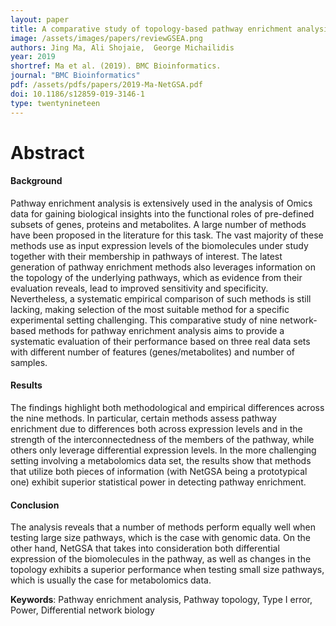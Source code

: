```yaml
---
layout: paper
title: A comparative study of topology-based pathway enrichment analysis methods
image: /assets/images/papers/reviewGSEA.png
authors: Jing Ma, Ali Shojaie,  George Michailidis 
year: 2019
shortref: Ma et al. (2019). BMC Bioinformatics.
journal: "BMC Bioinformatics"
pdf: /assets/pdfs/papers/2019-Ma-NetGSA.pdf 
doi: 10.1186/s12859-019-3146-1
type: twentynineteen
---
```


# Abstract


#### Background

Pathway enrichment analysis is extensively used in the analysis of Omics data for gaining biological insights into the functional roles of pre-defined subsets of genes, proteins and metabolites. A large number of methods have been proposed in the literature for this task. The vast majority of these methods use as input expression levels of the biomolecules under study together with their membership in pathways of interest. The latest generation of pathway enrichment methods also leverages information on the topology of the underlying pathways, which as evidence from their evaluation reveals, lead to improved sensitivity and specificity. Nevertheless, a systematic empirical comparison of such methods is still lacking, making selection of the most suitable method for a specific experimental setting challenging. This comparative study of nine network-based methods for pathway enrichment analysis aims to provide a systematic evaluation of their performance based on three real data sets with different number of features (genes/metabolites) and number of samples. 

#### Results

The findings highlight both methodological and empirical differences across the nine methods. In particular, certain methods assess pathway enrichment due to differences both across expression levels and in the strength of the interconnectedness of the members of the pathway, while others only leverage differential expression levels. In the more challenging setting involving a metabolomics data set, the results show that methods that utilize both pieces of information (with NetGSA being a prototypical one) exhibit superior statistical power in detecting pathway enrichment. 

#### Conclusion

The analysis reveals that a number of methods perform equally well when testing large size pathways, which is the case with genomic data. On the other hand, NetGSA that takes into consideration both differential expression of the biomolecules in the pathway, as well as changes in the topology exhibits a superior performance when testing small size pathways, which is usually the case for metabolomics data.

**Keywords**: Pathway enrichment analysis, Pathway topology, Type I error, Power, Differential network biology

